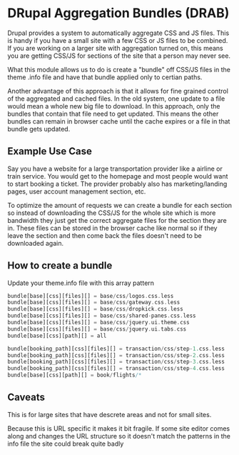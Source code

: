 DRupal Aggregation Bundles (DRAB)
====

Drupal provides a system to automatically aggregate CSS and JS files.   This is handy if you have a small site with a few CSS or JS files to be combined.    If you are working on a larger site with aggregation turned on, this means you are getting CSS/JS for sections of the site that a person may never see.

What this module allows us to do is create a "bundle" off CSS/JS files in the theme .info file and have that bundle applied only to certian paths.   

Another advantage of this approach is that it allows for fine grained control of the aggregated and cached files.  In the old system, one update to a file would mean a whole new big file to download.   In this approach, only the bundles that contain that file need to get updated.   This means the other bundles can remain in browser cache until the cache expires or a file in that bundle gets updated.

Example Use Case
----------------

Say you have a website for a large transportation provider like a airline or train service.   You would get to the homepage and most people would want to start booking a ticket.   The provider probably also has marketing/landing pages, user account management section, etc.

To optimize the amount of requests we can create a bundle for each section so instead of downloading the CSS/JS for the whole site which is more bandwidth they just get the correct aggregate files for the section they are in.   These files can be stored in the browser cache like normal so if they leave the section and then come back the files doesn't need to be downloaded again.

How to create a bundle
----------------------

Update your theme.info file with this array pattern

```php
bundle[base][css][files][] = base/css/logos.css.less
bundle[base][css][files][] = base/css/gateway.css.less
bundle[base][css][files][] = base/css/dropkick.css.less
bundle[base][css][files][] = base/css/shared-panes.css.less
bundle[base][css][files][] = base/css/jquery.ui.theme.css
bundle[base][css][files][] = base/css/jquery.ui.tabs.css
bundle[base][css][path][] = all

bundle[booking_path][css][files][] = transaction/css/step-1.css.less
bundle[booking_path][css][files][] = transaction/css/step-2.css.less
bundle[booking_path][css][files][] = transaction/css/step-3.css.less
bundle[booking_path][css][files][] = transaction/css/step-4.css.less
bundle[base][css][path][] = book/flights/*
```

Caveats
-------

This is for large sites that have descrete areas and not for small sites.

Because this is URL specific it makes it bit fragile.   If some site editor comes along and changes the URL structure so it doesn't match the patterns in the info file the site could break quite badly

